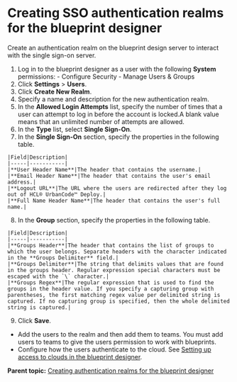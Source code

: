 # Creating SSO authentication realms for the blueprint designer

Create an authentication realm on the blueprint design server to interact with the single sign-on server.

1.   Log in to the blueprint designer as a user with the following **System** permissions: 
    -   Configure Security
    -   Manage Users & Groups
2.  Click **Settings** \> **Users**.
3.  Click **Create New Realm**. 
4.  Specify a name and description for the new authentication realm.
5.  In the **Allowed Login Attempts** list, specify the number of times that a user can attempt to log in before the account is locked.A blank value means that an unlimited number of attempts are allowed.
6.   In the **Type** list, select **Single Sign-On**. 
7.   In the **Single Sign-On** section, specify the properties in the following table. 

    |Field|Description|
    |-----|-----------|
    |**User Header Name**|The header that contains the username.|
    |**Email Header Name**|The header that contains the user's email address.|
    |**Logout URL**|The URL where the users are redirected after they log out of HCL® UrbanCode™ Deploy.|
    |**Full Name Header Name**|The header that contains the user's full name.|

8.   In the **Group** section, specify the properties in the following table. 

    |Field|Description|
    |-----|-----------|
    |**Groups Header**|The header that contains the list of groups to which the user belongs. Separate headers with the character indicated in the **Groups Delimiter** field.|
    |**Groups Delimiter**|The string that delimits values that are found in the groups header. Regular expression special characters must be escaped with the `\` character.|
    |**Groups Regex**|The regular expression that is used to find the groups in the header value. If you specify a capturing group with parentheses, the first matching regex value per delimited string is captured. If no capturing group is specified, then the whole delimited string is captured.|

9.   Click **Save**. 

-   Add the users to the realm and then add them to teams. You must add users to teams to give the users permission to work with blueprints.
-   Configure how the users authenticate to the cloud. See [Setting up access to clouds in the blueprint designer](security_auth_bds.md).

**Parent topic:** [Creating authentication realms for the blueprint designer](../../com.ibm.edt.doc/topics/security_realms_create.md)


